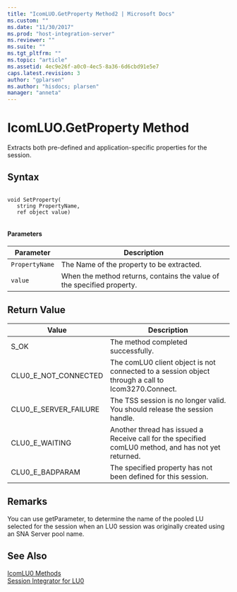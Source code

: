 ```yaml
---
title: "IcomLUO.GetProperty Method2 | Microsoft Docs"
ms.custom: ""
ms.date: "11/30/2017"
ms.prod: "host-integration-server"
ms.reviewer: ""
ms.suite: ""
ms.tgt_pltfrm: ""
ms.topic: "article"
ms.assetid: 4ec9e26f-a0c0-4ec5-8a36-6d6cbd91e5e7
caps.latest.revision: 3
author: "gplarsen"
ms.author: "hisdocs; plarsen"
manager: "anneta"
---
```

# IcomLUO.GetProperty Method
Extracts both pre-defined and application-specific properties for the session.  
  
## Syntax  
  
```  
  
void SetProperty(  
   string PropertyName,  
   ref object value)  
  
```  
  
#### Parameters  
  
|Parameter|Description|  
|---------------|-----------------|  
|`PropertyName`|The Name of the property to be extracted.|  
|`value`|When the method returns, contains the value of the specified property.|  
  
## Return Value  
  
|Value|Description|  
|-----------|-----------------|  
|S_OK|The method completed successfully.|  
|CLU0_E_NOT_CONNECTED|The comLU0 client object is not connected to a session object through a call to Icom3270.Connect.|  
|CLU0_E_SERVER_FAILURE|The TSS session is no longer valid. You should release the session handle.|  
|CLU0_E_WAITING|Another thread has issued a Receive call for the specified comLU0 method, and has not yet returned.|  
|CLU0_E_BADPARAM|The specified property has not been defined for this session.|  
  
## Remarks  
 You can use getParameter, to determine the name of the pooled LU selected for the session when an LU0 session was originally created using an SNA Server pool name.  
  
## See Also  
 [IcomLU0 Methods](../core/icomlu0-methods1.md)   
 [Session Integrator for LU0](./session-integrator-for-lu02.md)